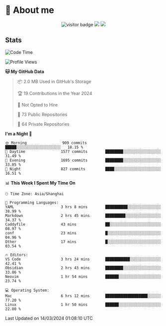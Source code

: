 <!-- ![](https://youpai.roccoshi.top/img/20200804214216.png) -->

# 🧐 About me
 
<p align="center">
<img src="https://visitor-badge.laobi.icu/badge?page_id=Lincest.Lincest&title=hits" alt="visitor badge"/>
<a href="mailto:imroccoshi@gmail.com"><img src="https://img.shields.io/badge/gmail-imroccoshi%40gmail.com-red"></a>
<a href="https://blog.roccoshi.top"><img src="https://img.shields.io/badge/blog-roccoshi-green"></a>
</p>

## Stats

<!--START_SECTION:waka-->
![Code Time](http://img.shields.io/badge/Code%20Time-1%2C005%20hrs%2047%20mins-blue)

![Profile Views](http://img.shields.io/badge/Profile%20Views-1-blue)

**🐱 My GitHub Data** 

> 📦 2.0 MB Used in GitHub's Storage 
 > 
> 🏆 19 Contributions in the Year 2024
 > 
> 🚫 Not Opted to Hire
 > 
> 📜 73 Public Repositories 
 > 
> 🔑 64 Private Repositories 
 > 
**I'm a Night 🦉** 

```text
🌞 Morning                909 commits         █████░░░░░░░░░░░░░░░░░░░░   18.15 % 
🌆 Daytime                1577 commits        ████████░░░░░░░░░░░░░░░░░   31.49 % 
🌃 Evening                1695 commits        ████████░░░░░░░░░░░░░░░░░   33.85 % 
🌙 Night                  827 commits         ████░░░░░░░░░░░░░░░░░░░░░   16.51 % 
```


📊 **This Week I Spent My Time On** 

```text
🕑︎ Time Zone: Asia/Shanghai

💬 Programming Languages: 
YAML                     3 hrs 8 mins        ██████████░░░░░░░░░░░░░░░   38.99 % 
Markdown                 2 hrs 45 mins       █████████░░░░░░░░░░░░░░░░   34.37 % 
Caddyfile                43 mins             ██░░░░░░░░░░░░░░░░░░░░░░░   08.97 % 
conf                     23 mins             █░░░░░░░░░░░░░░░░░░░░░░░░   04.96 % 
Other                    17 mins             █░░░░░░░░░░░░░░░░░░░░░░░░   03.54 % 

🔥 Editors: 
VS Code                  3 hrs 24 mins       ███████████░░░░░░░░░░░░░░   42.41 % 
Obsidian                 2 hrs 43 mins       ████████░░░░░░░░░░░░░░░░░   33.86 % 
Neovim                   1 hr 54 mins        ██████░░░░░░░░░░░░░░░░░░░   23.74 % 

💻 Operating System: 
Mac                      6 hrs 12 mins       ███████████████████░░░░░░   77.20 % 
Linux                    1 hr 50 mins        ██████░░░░░░░░░░░░░░░░░░░   22.80 % 
```


 Last Updated on 14/03/2024 01:08:10 UTC
<!--END_SECTION:waka-->


